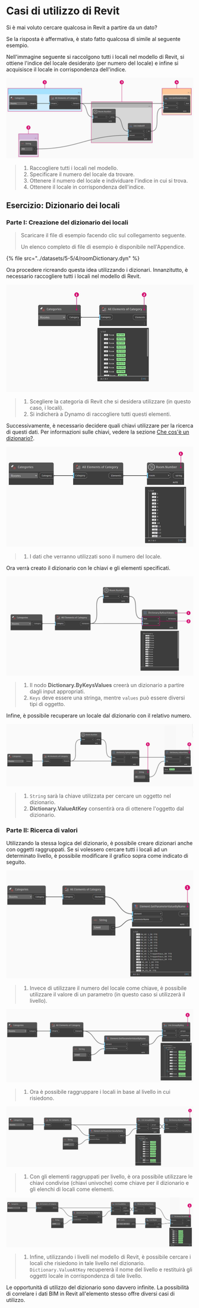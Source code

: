 # Casi di utilizzo di Revit

Si è mai voluto cercare qualcosa in Revit a partire da un dato?

Se la risposta è affermativa, è stato fatto qualcosa di simile al seguente esempio.

Nell'immagine seguente si raccolgono tutti i locali nel modello di Revit, si ottiene l'indice del locale desiderato (per numero del locale) e infine si acquisisce il locale in corrispondenza dell'indice.

![](<../images/5-5/4/dictionary - collect room in revit model.jpg>)

> 1. Raccogliere tutti i locali nel modello.
> 2. Specificare il numero del locale da trovare.
> 3. Ottenere il numero del locale e individuare l'indice in cui si trova.
> 4. Ottenere il locale in corrispondenza dell'indice.

## Esercizio: Dizionario dei locali

### Parte I: Creazione del dizionario dei locali

> Scaricare il file di esempio facendo clic sul collegamento seguente.
>
> Un elenco completo di file di esempio è disponibile nell'Appendice.

{% file src="../datasets/5-5/4/roomDictionary.dyn" %}

Ora procedere ricreando questa idea utilizzando i dizionari. Innanzitutto, è necessario raccogliere tutti i locali nel modello di Revit.

![](<../images/5-5/4/dictionary - exercise I - 01.jpg>)

> 1. Scegliere la categoria di Revit che si desidera utilizzare (in questo caso, i locali).
> 2. Si indicherà a Dynamo di raccogliere tutti questi elementi.

Successivamente, è necessario decidere quali chiavi utilizzare per la ricerca di questi dati. Per informazioni sulle chiavi, vedere la sezione [Che cos'è un dizionario?](9-1\_what-is-a-dictionary.md).

![](<../images/5-5/4/dictionary - exercise I - 02.jpg>)

> 1. I dati che verranno utilizzati sono il numero del locale.

Ora verrà creato il dizionario con le chiavi e gli elementi specificati.

![](<../images/5-5/4/dictionary - exercise I - 03.jpg>)

> 1. Il nodo **Dictionary.ByKeysValues** creerà un dizionario a partire dagli input appropriati.
> 2. `Keys` deve essere una stringa, mentre `values` può essere diversi tipi di oggetto.

Infine, è possibile recuperare un locale dal dizionario con il relativo numero.

![](<../images/5-5/4/dictionary - exercise I - 04.jpg>)

> 1. `String` sarà la chiave utilizzata per cercare un oggetto nel dizionario.
> 2. **Dictionary.ValueAtKey** consentirà ora di ottenere l'oggetto dal dizionario.

### Parte II: Ricerca di valori

Utilizzando la stessa logica del dizionario, è possibile creare dizionari anche con oggetti raggruppati. Se si volessero cercare tutti i locali ad un determinato livello, è possibile modificare il grafico sopra come indicato di seguito.

![](<../images/5-5/4/dictionary - exercise II - 01.jpg>)

> 1. Invece di utilizzare il numero del locale come chiave, è possibile utilizzare il valore di un parametro (in questo caso si utilizzerà il livello).

![](<../images/5-5/4/dictionary - exercise II - 02.jpg>)

> 1. Ora è possibile raggruppare i locali in base al livello in cui risiedono.

![](<../images/5-5/4/dictionary - exercise II - 03.jpg>)

> 1. Con gli elementi raggruppati per livello, è ora possibile utilizzare le chiavi condivise (chiavi univoche) come chiave per il dizionario e gli elenchi di locali come elementi.

![](<../images/5-5/4/dictionary - exercise II - 04.jpg>)

> 1. Infine, utilizzando i livelli nel modello di Revit, è possibile cercare i locali che risiedono in tale livello nel dizionario. `Dictionary.ValueAtKey` recupererà il nome del livello e restituirà gli oggetti locale in corrispondenza di tale livello.

Le opportunità di utilizzo del dizionario sono davvero infinite. La possibilità di correlare i dati BIM in Revit all'elemento stesso offre diversi casi di utilizzo.
